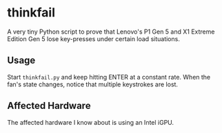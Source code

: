 # thinkfail

A very tiny Python script to prove that Lenovo's P1 Gen 5 and X1 Extreme Edition Gen 5 lose key-presses under certain load situations.

## Usage

Start `thinkfail.py` and keep hitting ENTER at a constant rate. When the fan's state changes, notice that multiple keystrokes are lost.

## Affected Hardware

The affected hardware I know about is using an Intel iGPU.
